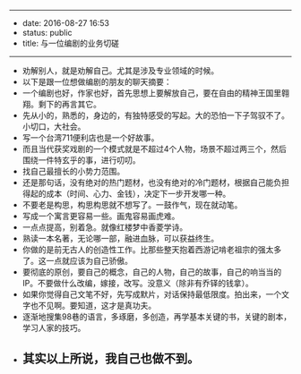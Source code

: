 - --
- date: 2016-08-27 16:53
- status: public
- title: 与一位编剧的业务切磋
- --
- 劝解别人，就是劝解自己。尤其是涉及专业领域的时候。
- 以下是跟一位想做编剧的朋友的聊天摘要：
- 一个编剧也好，作家也好，首先思想上要解放自己，要在自由的精神王国里翱翔。剩下的再言其它。
- 先从小的，熟悉的，身边的，有独特感受的写起。大的恐怕一下子驾驭不了。小切口，大社会。
- 写一个台湾711便利店也是一个好故事。
- 而且当代获奖戏剧的一个模式就是不超过4个人物，场景不超过两三个，然后围绕一件特玄乎的事，进行叨叨。
- 找自己最擅长的小势力范围。
- 还是那句话，没有绝对的热门题材，也没有绝对的冷门题材，根据自己能负担得起的成本（时间、心力、金钱），决定下一步开发哪一种。
- 不要老是构思，构思构思就不想写了。一鼓作气，现在就动笔。
- 写成一个寓言更容易一些。画鬼容易画虎难。
- 一点点提高，别着急。就像红楼梦中香菱学诗。
- 熟读一本名著，无论哪一部，融进血脉，可以获益终生。
- 你做的是前无古人的创造性工作。比那些整天抱着西游记啃老祖宗的强太多了。这一点就应该为自己骄傲。
- 要彻底的原创，要自己的概念，自己的人物，自己的故事，自己的响当当的IP。不要做什么改编，嫁接，改写。没意义（除非有乔铎的钱拿）。
- 如果你觉得自己文笔不好，先写成默片，对话保持最低限度。拍出来，一个文字也不见啊。要知道，这才是真功夫。
- 逐渐地搜集98巷的语言，多琢磨，多创造，再学基本关键的书，关键的剧本，学习人家的技巧。
- ## 其实以上所说，我自己也做不到。
